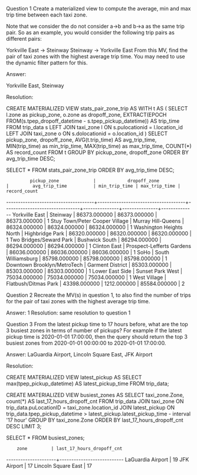 Question 1
Create a materialized view to compute the average, min and max trip time between each taxi zone.

Note that we consider the do not consider a->b and b->a as the same trip pair. So as an example, you would consider the following trip pairs as different pairs:

Yorkville East -> Steinway
Steinway -> Yorkville East
From this MV, find the pair of taxi zones with the highest average trip time. You may need to use the dynamic filter pattern for this.

Answer:

Yorkville East, Steinway

Resolution:

CREATE MATERIALIZED VIEW stats_pair_zone_trip AS
    WITH t AS (
        SELECT 
            l.zone as pickup_zone,
            o.zone as dropoff_zone,
            EXTRACT(EPOCH FROM(s.tpep_dropoff_datetime - s.tpep_pickup_datetime)) AS trip_time
        FROM 
            trip_data s 
            LEFT JOIN taxi_zone l ON s.pulocationid = l.location_id 
            LEFT JOIN taxi_zone o ON s.dolocationid = o.location_id
    )
    SELECT 
        pickup_zone, dropoff_zone,
        AVG(t.trip_time) AS avg_trip_time, 
        MIN(trip_time) as min_trip_time, 
        MAX(trip_time) as max_trip_time,
        COUNT(*) AS record_count
    FROM t
    GROUP BY pickup_zone, dropoff_zone
    ORDER BY avg_trip_time DESC;

SELECT * FROM stats_pair_zone_trip
ORDER BY avg_trip_time DESC;

             pickup_zone             |            dropoff_zone             |         avg_trip_time          | min_trip_time | max_trip_time | record_count 
-------------------------------------+-------------------------------------+--------------------------------+---------------+---------------+--------------
 Yorkville East                      | Steinway                            |                   86373.000000 |  86373.000000 |  86373.000000 |            1
 Stuy Town/Peter Cooper Village      | Murray Hill-Queens                  |                   86324.000000 |  86324.000000 |  86324.000000 |            1
 Washington Heights North            | Highbridge Park                     |                   86320.000000 |  86320.000000 |  86320.000000 |            1
 Two Bridges/Seward Park             | Bushwick South                      |                   86294.000000 |  86294.000000 |  86294.000000 |            1
 Clinton East                        | Prospect-Lefferts Gardens           |                   86036.000000 |  86036.000000 |  86036.000000 |            1
 SoHo                                | South Williamsburg                  |                   85798.000000 |  85798.000000 |  85798.000000 |            1
 Downtown Brooklyn/MetroTech         | Garment District                    |                   85303.000000 |  85303.000000 |  85303.000000 |            1
 Lower East Side                     | Sunset Park West                    |                   75034.000000 |  75034.000000 |  75034.000000 |            1
 West Village                        | Flatbush/Ditmas Park                |                   43398.000000 |   1212.000000 |  85584.000000 |            2


Question 2
Recreate the MV(s) in question 1, to also find the number of trips for the pair of taxi zones with the highest average trip time.

Answer: 1
Resolution: same resolution to question 1

Question 3
From the latest pickup time to 17 hours before, what are the top 3 busiest zones in terms of number of pickups? For example if the latest pickup time is 2020-01-01 17:00:00, then the query should return the top 3 busiest zones from 2020-01-01 00:00:00 to 2020-01-01 17:00:00.

Answer: LaGuardia Airport, Lincoln Square East, JFK Airport

Resolution:

CREATE MATERIALIZED VIEW latest_pickup AS
    SELECT
        max(tpep_pickup_datetime) AS latest_pickup_time
    FROM
        trip_data;

CREATE MATERIALIZED VIEW busiest_zones AS
    SELECT
        taxi_zone.Zone,
        count(*) AS last_17_hours_dropoff_cnt
    FROM
        trip_data
            JOIN taxi_zone
                ON trip_data.puLocationID = taxi_zone.location_id
            JOIN latest_pickup
                ON trip_data.tpep_pickup_datetime > latest_pickup.latest_pickup_time - interval '17 hour'
    GROUP BY
        taxi_zone.Zone
    ORDER BY last_17_hours_dropoff_cnt DESC
        LIMIT 3;

SELECT * FROM busiest_zones;

        zone         | last_17_hours_dropoff_cnt 
---------------------+---------------------------
 LaGuardia Airport   |                        19
 JFK Airport         |                        17
 Lincoln Square East |                        17